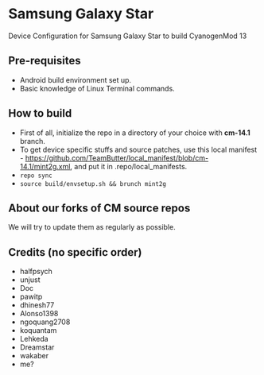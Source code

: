 # Samsung Galaxy Star
Device Configuration for Samsung Galaxy Star to build CyanogenMod 13

## Pre-requisites
* Android build environment set up.
* Basic knowledge of Linux Terminal commands.

## How to build
* First of all, initialize the repo in a directory of your choice with **cm-14.1** branch.
* To get device specific stuffs and source patches, use this local manifest - https://github.com/TeamButter/local_manifest/blob/cm-14.1/mint2g.xml, and put it in .repo/local_manifests.
* `repo sync`
* `source build/envsetup.sh && brunch mint2g`

## About our forks of CM source repos
We will try to update them as regularly as possible.

## Credits (no specific order)
* halfpsych
* unjust
* Doc
* pawitp
* dhinesh77
* Alonso1398
* ngoquang2708
* koquantam
* Lehkeda
* Dreamstar
* wakaber
* me?
